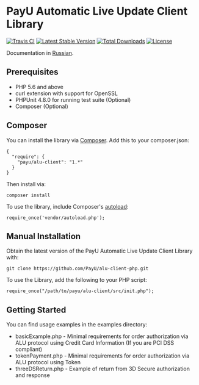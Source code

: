 # PayU Automatic Live Update Client Library
[![Travis CI](https://travis-ci.org/PayU-EMEA/alu-client-php.svg)](https://travis-ci.org/PayU-EMEA/alu-client-php) [![Latest Stable Version](https://poser.pugx.org/payu/alu-client/v/stable.svg)](https://packagist.org/packages/payu/alu-client) [![Total Downloads](https://poser.pugx.org/payu/alu-client/downloads.svg)](https://packagist.org/packages/payu/alu-client) [![License](https://poser.pugx.org/payu/alu-client/license.svg)](https://packagist.org/packages/payu/alu-client)

Documentation in [Russian](docs-intl/README.ru.md).

## Prerequisites

 * PHP 5.6 and above
 * curl extension with support for OpenSSL
 * PHPUnit 4.8.0 for running test suite (Optional)
 * Composer (Optional)

## Composer

You can install the library via [Composer](http://getcomposer.org/). Add this to your composer.json:

    {
      "require": {
        "payu/alu-client": "1.*"
      }
    }

Then install via:

    composer install

To use the library, include Composer's [autoload](https://getcomposer.org/doc/00-intro.md#autoloading]):

    require_once('vendor/autoload.php');

## Manual Installation

Obtain the latest version of the PayU Automatic Live Update Client Library with:

    git clone https://github.com/PayU/alu-client-php.git

To use the Library, add the following to your PHP script:

    require_once("/path/to/payu/alu-client/src/init.php");

## Getting Started

You can find usage examples in the examples directory:

* basicExample.php - Minimal requirements for order authorization via ALU protocol using Credit Card Information (If you are PCI DSS compliant)
* tokenPayment.php - Minimal requirements for order authorization via ALU protocol using Token
* threeDSReturn.php - Example of return from 3D Secure authorization and response
